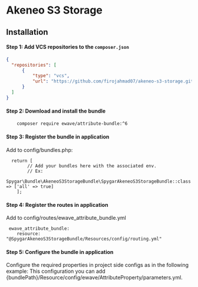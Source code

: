 # Akeneo S3 Storage

## Installation

#### Step 1: Add VCS repositories to the `composer.json`

```json
{
  "repositories": [
      {
          "type": "vcs",
          "url": "https://github.com/firojahmad07/akeneo-s3-storage.git"
      }
  ]
}
```

#### Step 2: Download and install the bundle

```bash
    composer require ewave/attribute-bundle:^6
```

#### Step 3: Register the bundle in application

Add to config/bundles.php:

```
  return [
        // Add your bundles here with the associated env.
        // Ex:
        Spygar\Bundle\AkeneoS3StorageBundle\SpygarAkeneoS3StorageBundle::class => ['all' => true]
    ];
```
#### Step 4: Register the routes in application

Add to config/routes/ewave_attribute_bundle.yml

```
 ewave_attribute_bundle:
    resource: "@SpygarAkeneoS3StorageBundle/Resources/config/routing.yml"
```

#### Step 5: Configure the bundle in application

Configure the required properties in project side configs as in the following example:
This configuration you can add  {bundlePath}/Resource/config/ewave/AttributeProperty/parameters.yml.
 